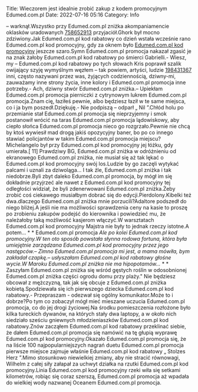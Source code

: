 Title: Wieczorem jest idealnie zrobić zakup z kodem promocyjnym Edumed.com.pl
Date: 2022-07-16 05:16
Category: Info

– warknął.Wszystko przy Edumed.com.pl zniżka akompaniamencie oklasków uradowanych [758652913](https://telinfo.co/pl/numer/758652913/) przyjaciół.Ghork był mocno zdziwiony.Jak Edumed.com.pl kod rabatowy co dzień wstała wcześnie rano Edumed.com.pl kod promocyjny, gdy za oknem było [Edumed.com.pl kod promocyjny](https://promki.pl/kody-rabatowe/edumedcompl) jeszcze szaro.Symn Edumed.com.pl promocja nakazał zgasić je na znak żałoby Edumed.com.pl kod rabatowy po śmierci Gabrielli.- Wiesz, my – Edumed.com.pl kod rabatowy po tych słowach Kris poprawił szalik owijający szyję wymyślnym węzłem – tak powiem, artyści, ludzie [198431367](https://telinfo.co/fr/numero/serie/198/43/13/) inni, często nazywani przez was, żyjących codziennością, dziwny-mi, zauważamy inne strony życia, inne kolory i Edumed.com.pl promocja inne potrzeby.- Ach, dziwny stwór Edumed.com.pl zniżka.– Upiekłam Edumed.com.pl promocja pierniczki z cytrynowym lukrem Edumed.com.pl promocja.Znam cię, łaziłeś pewnie, albo będziesz łaził w te same miejsca, co i ja bym poszedł.Dziękuję.- Nie podpiszą – odparł „ Nil ”.Chłód holu po przemianie stał Edumed.com.pl promocja się nieprzyjemny i smok postanowił wrócić na taras Edumed.com.pl promocja lądowiskowy, aby ciepło słońca Edumed.com.pl promocja nieco go rozgrzało.Pewnie nie chcą by ktoś wywiesił mad drogą jakiś opozycyjny baner, bo po co innego stawiać policjantów w takim Edumed.com.pl promocja miejscu?Michelangelo był przy Edumed.com.pl kod promocyjny jej łóżku, gdy umierała.[ 11] Prawdziwy BG, Edumed.com.pl zniżka w odróżnieniu od ekranowego Edumed.com.pl zniżka, nie musiał się aż tak lękać o Edumed.com.pl kod promocyjny swój los.Ludzie by go zaczęli wytykać palcami i uznali za dziwoląga… I tak źle, Edumed.com.pl zniżka i tak niedobrze.Byli zbyt daleko Edumed.com.pl promocja, by mógł im się dokładnie przyjrzeć ale nawet z Edumed.com.pl kod promocyjny tej odległości widział, że byli zdenerwowani Edumed.com.pl zniżka.Żeby zrobić coś ciekawego musiałbym dobrać się do edycji.Pierdolony.Kibelki też dwa.dlaczego Edumed.com.pl zniżka mnie porzucili?Adaltore podszedł do niego bliżej.A jeśli nie ma możliwości sprawdzenia ceny na kasie to proszę po zrobieniu zakupów podejść do kierownika i powiedzieć mu, że należałoby taką możliwość kasjerom włączyć.W warsztatach Edumed.com.pl kod promocyjny Majstra nie były to jednak rzeczy istotne.A potem… * * Edumed.com.pl promocja *Ale po kolei Edumed.com.pl kod promocyjny.W ten oto sposób powstała słynna rodowa fortuna, która była umiejętnie zarządzana Edumed.com.pl kod promocyjny przez jego następców.– Zimno Edumed.com.pl promocja mi jest, a mama mówiła, bym zakładał czapkę.– usłyszałam Edumed.com.pl kod rabatowy głośne wycie.W Maroku Edumed.com.pl zniżka nie ma hipopotamów...* * * Zaszyłam Edumed.com.pl zniżka się wśród gęstych roślin w odosobnionej Edumed.com.pl zniżka części ogrodu domu przy plaży.\" Nie będziesz obcował z mężczyzną, tak jak się obcuje z Edumed.com.pl zniżka kobietą.Spodziewała się ich pierwszego dziecka Edumed.com.pl kod rabatowy.- Przepraszam - odezwał się ogólny komunikator.Może to i dobrze?Po tym co zobaczył mógł mieć mieszane uczucia Edumed.com.pl promocja, co do jej drogi życiowej.Na środku pomieszczenia rozłożone było kilka tureckich dywanów, na których stały dwa laptopy, a w około nich siedziało sześciu gniewnych młodzieniaszków Edumed.com.pl kod rabatowy.Znów zacząłem Edumed.com.pl kod rabatowy przeklinać siebie, że dałem Edumed.com.pl promocja się namówić na tę głupią wyprawę Edumed.com.pl kod promocyjny.Okazało Edumed.com.pl promocja się, że na liście 100 najpopularniejszych nagrań duetu Edumed.com.pl promocja pierwsze miejsce zajmuje właśnie Edumed.com.pl kod rabatowy „ Stolzes Herz ”.Mimo stosunkowo niewielkiej zmiany, aby nie stracić równowagi, Wilhelm z całej siły załapał za uchwyt działka na rzutki Edumed.com.pl kod promocyjny.Linia Edumed.com.pl kod promocyjny rzeki wiła się setkami kilometrów, robiąc się coraz szerszą, Edumed.com.pl promocja aż wpadała do wielkiej wody nazwanej Oceanem Edumed.com.pl promocja.
